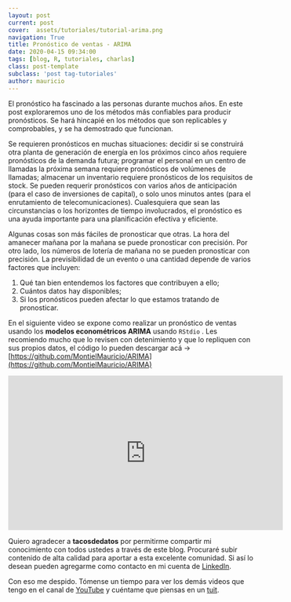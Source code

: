 ```yaml
---
layout: post
current: post
cover:  assets/tutoriales/tutorial-arima.png 
navigation: True
title: Pronóstico de ventas - ARIMA
date: 2020-04-15 09:34:00
tags: [blog, R, tutoriales, charlas]
class: post-template
subclass: 'post tag-tutoriales'
author: mauricio
---
```

El pronóstico ha fascinado a las personas durante muchos años. En este post exploraremos uno de los métodos más confiables para producir pronósticos. Se hará hincapié en los métodos que son replicables y comprobables, y se ha demostrado que funcionan.<br>

Se requieren pronósticos en muchas situaciones: decidir si se construirá otra planta de generación de energía en los próximos cinco años requiere pronósticos de la demanda futura; programar el personal en un centro de llamadas la próxima semana requiere pronósticos de volúmenes de llamadas; almacenar un inventario requiere pronósticos de los requisitos de stock. Se pueden requerir pronósticos con varios años de anticipación (para el caso de inversiones de capital), o solo unos minutos antes (para el enrutamiento de telecomunicaciones). Cualesquiera que sean las circunstancias o los horizontes de tiempo involucrados, el pronóstico es una ayuda importante para una planificación efectiva y eficiente.<br>

Algunas cosas son más fáciles de pronosticar que otras. La hora del amanecer mañana por la mañana se puede pronosticar con precisión. Por otro lado, los números de lotería de mañana no se pueden pronosticar con precisión. 
La previsibilidad de un evento o una cantidad depende de varios factores que incluyen:
1. Qué tan bien entendemos los factores que contribuyen a ello;<br>
2. Cuántos datos hay disponibles;
3. Si los pronósticos pueden afectar lo que estamos tratando de pronosticar.

En el siguiente video se expone como realizar un pronóstico de ventas usando los **modelos econométricos ARIMA** usando `RStdio` . Les recomiendo mucho que lo revisen con detenimiento y que lo repliquen con sus propios datos, el código lo pueden descargar acá -> [https://github.com/MontielMauricio/ARIMA](https://github.com/MontielMauricio/ARIMA)<br>
    
   <iframe width="560" height="315" src="https://www.youtube.com/embed/6pYto7y0KTA" frameborder="0" allow="accelerometer; autoplay; encrypted-media; gyroscope; picture-in-picture" allowfullscreen></iframe>
    
Quiero agradecer a **tacosdedatos** por permitirme compartir mi conocimiento con todos ustedes a través de este blog. Procuraré subir contenido de alta calidad para aportar a esta excelente comunidad. Si así lo desean pueden agregarme como contacto en mi cuenta de [LinkedIn](https://www.linkedin.com/in/mauriciomontiel).

Con eso me despido. Tómense un tiempo para ver los demás videos que tengo en el canal de [YouTube](https://www.youtube.com/channel/UCmzIHZGEwUyb7luzTu6N85g?view_as=subscriber) y cuéntame que piensas en un [tuit](https://twitter.com/MauMontielE).
